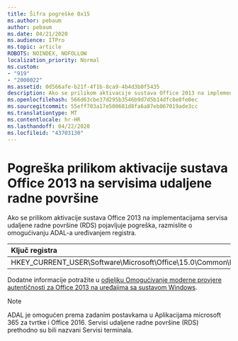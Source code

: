 ```yaml
---
title: Šifra pogreške 0x15
ms.author: pebaum
author: pebaum
ms.date: 04/21/2020
ms.audience: ITPro
ms.topic: article
ROBOTS: NOINDEX, NOFOLLOW
localization_priority: Normal
ms.custom:
- "919"
- "2000022"
ms.assetid: 0d566afe-b21f-4f1b-8ca9-4b4d3b0f5435
description: Ako se prilikom aktivacije sustava Office 2013 na implementacijama servisa udaljene radne površine (RDS) pojavljuje pogreška, razmislite o omogućivanju ADAL-a uređivanjem registra.
ms.openlocfilehash: 566d63cbe37d295b3546b9d7d5b14dfc8e8fe0ec
ms.sourcegitcommit: 55eff703a17e500681d8fa6a87eb067019ade3cc
ms.translationtype: MT
ms.contentlocale: hr-HR
ms.lasthandoff: 04/22/2020
ms.locfileid: "43703130"
---
```

# <a name="error-while-activation-office-2013-on-remote-desktop-services"></a>Pogreška prilikom aktivacije sustava Office 2013 na servisima udaljene radne površine

Ako se prilikom aktivacije sustava Office 2013 na implementacijama servisa udaljene radne površine (RDS) pojavljuje pogreška, razmislite o omogućivanju ADAL-a uređivanjem registra.
  
|**Ključ registra**|**Tip**|**Vrijednost**|
|:-----|:-----|:-----|
|HKEY_CURRENT_USER\Software\Microsoft\Office\15.0\Common\Identity\EnableADAL  <br/> |Reg_dword  <br/> |1  <br/> |

Dodatne informacije potražite u [odjeljku Omogućivanje moderne provjere autentičnosti za Office 2013 na uređajima sa sustavom Windows](https://docs.microsoft.com/office365/admin/security-and-compliance/enable-modern-authentication).
  
> [!NOTE]
>  ADAL je omogućen prema zadanim postavkama u Aplikacijama microsoft 365 za tvrtke i Office 2016. Servisi udaljene radne površine (RDS) prethodno su bili nazvani Servisi terminala.
  